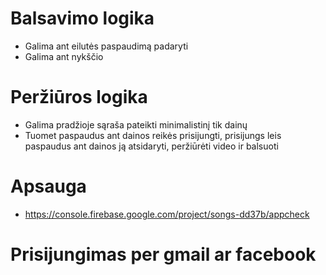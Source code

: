 # Balsavimo logika
* Galima ant eilutės paspaudimą padaryti
* Galima ant nykščio

# Peržiūros logika
* Galima pradžioje sąraša pateikti minimalistinį tik dainų
* Tuomet paspaudus ant dainos reikės prisijungti, prisijungs leis paspaudus ant dainos ją atsidaryti, peržiūrėti video ir balsuoti

# Apsauga
* https://console.firebase.google.com/project/songs-dd37b/appcheck

# Prisijungimas per gmail ar facebook